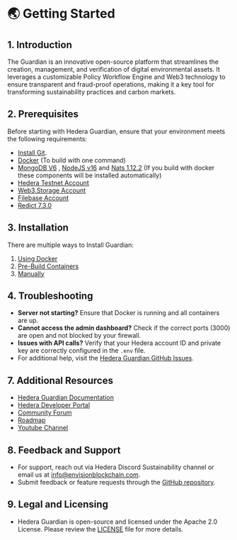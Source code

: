 # 🌏 Getting Started

## **1. Introduction**

The Guardian is an innovative open-source platform that streamlines the creation, management, and verification of digital environmental assets. It leverages a customizable Policy Workflow Engine and Web3 technology to ensure transparent and fraud-proof operations, making it a key tool for transforming sustainability practices and carbon markets.

## **2. Prerequisites**

Before starting with Hedera Guardian, ensure that your environment meets the following requirements:

* [Install Git](https://git-scm.com/).
* [Docker](https://www.docker.com/) (To build with one command)
* [MongoDB](https://www.mongodb.com/)[ V6](https://www.mongodb.com/) , [NodeJS](https://nodejs.org/)[ v16](https://nodejs.org/en) and [Nats](https://nats.io/)[ 1.12.2](https://nats.io/) (If you build with docker these components will be installed automatically)
* [Hedera Testnet Account](https://portal.hedera.com/)
* [Web3.Storage Account](https://web3.storage/)
* [Filebase Account](https://filebase.com/)
* [Redict 7.3.0](https://redict.io/)

## **3. Installation**

There are multiple ways to Install Guardian:

1. [Using Docker](guardian/readme/getting-started/installation/building-from-source-and-run-using-docker/)
2. [Pre-Build Containers](guardian/readme/getting-started/installation/building-from-pre-build-containers.md)
3. [Manually](guardian/readme/getting-started/installation/build-executables-and-run-manually.md)

## **4. Troubleshooting**

* **Server not starting?** Ensure that Docker is running and all containers are up.
* **Cannot access the admin dashboard?** Check if the correct ports (3000) are open and not blocked by your firewall.
* **Issues with API calls?** Verify that your Hedera account ID and private key are correctly configured in the `.env` file.
* For additional help, visit the [Hedera Guardian GitHub Issues](https://github.com/hashgraph/guardian/issues).

## **7. Additional Resources**

* [Hedera Guardian Documentation](https://github.com/hashgraph/guardian/wiki)
* [Hedera Developer Portal](https://portal.hedera.com/login)
* [Community Forum](https://github.com/hashgraph/guardian/discussions)
* [Roadmap](guardian/readme/roadmap.md)
* [Youtube Channel](https://www.youtube.com/@envisionblockchain/featured)

## **8. Feedback and Support**

* For support, reach out via Hedera Discord Sustainability channel or email us at info@envisionblockchain.com.
* Submit feedback or feature requests through the [GitHub repository](https://github.com/hashgraph/guardian/issues).

## **9. Legal and Licensing**

* Hedera Guardian is open-source and licensed under the Apache 2.0 License. Please review the [LICENSE](https://github.com/hashgraph/guardian/blob/main/LICENSE) file for more details.
